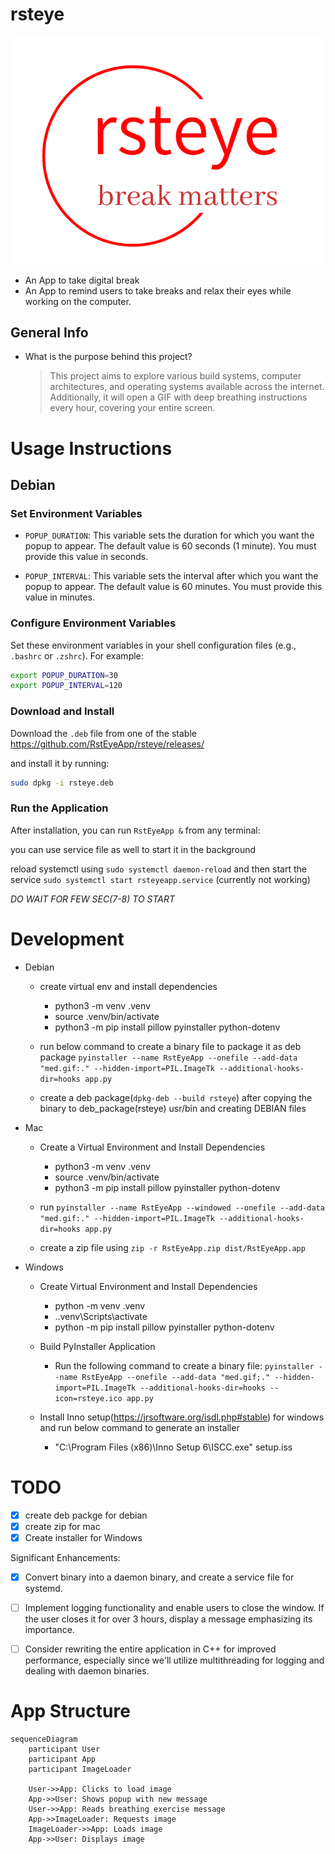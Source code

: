 # rsteye

  ![RstEyeApp](rsteye.png)

  - An App to take digital break
  - An App to remind users to take breaks and relax their eyes while working on the computer.

## General Info 

  - What is the purpose behind this project?
    
    > This project aims to explore various build systems, computer architectures, and operating systems available across the internet. Additionally, it will open a GIF with deep breathing instructions every hour, covering your entire screen.


# Usage Instructions

## Debian

### Set Environment Variables

  - `POPUP_DURATION`: This variable sets the duration for which you want the popup to appear. The default value is 60 seconds (1 minute). You must provide this value in seconds.

  - `POPUP_INTERVAL`: This variable sets the interval after which you want the popup to appear. The default value is 60 minutes. You must provide this value in minutes.

### Configure Environment Variables

  Set these environment variables in your shell configuration files (e.g., `.bashrc` or `.zshrc`). For example:

  ```sh
  export POPUP_DURATION=30
  export POPUP_INTERVAL=120
  ```

### Download and Install

  Download the `.deb` file from one of the stable https://github.com/RstEyeApp/rsteye/releases/ 
  
  and install it by running:

  ```sh
  sudo dpkg -i rsteye.deb
  ```

### Run the Application

  After installation, you can run `RstEyeApp &` from any terminal:
  
  you can use service file as well to start it in the background 

  reload systemctl using `sudo systemctl daemon-reload` and then start the service `sudo systemctl start rsteyeapp.service` (currently not working)

  *DO WAIT FOR FEW SEC(7-8) TO START*


# Development 

  - Debian 

    - create virtual env and install dependencies 
      - python3 -m venv .venv
      - source .venv/bin/activate
      - python3 -m pip install pillow pyinstaller python-dotenv

    - run below command to create a binary file to package it as deb package 
      `pyinstaller --name RstEyeApp --onefile --add-data "med.gif:." --hidden-import=PIL.ImageTk --additional-hooks-dir=hooks app.py`    
    
    - create a deb package(`dpkg-deb --build rsteye`) after copying the binary to deb_package(rsteye) usr/bin and creating DEBIAN files  

  - Mac

     - Create a Virtual Environment and Install Dependencies
       - python3 -m venv .venv
       - source .venv/bin/activate
       - python3 -m pip install pillow pyinstaller python-dotenv
  
     - run
       `pyinstaller --name RstEyeApp --windowed --onefile --add-data "med.gif:." --hidden-import=PIL.ImageTk --additional-hooks-dir=hooks app.py` 
     
     - create a zip file using `zip -r RstEyeApp.zip dist/RstEyeApp.app`


  - Windows

    - Create Virtual Environment and Install Dependencies
      - python -m venv .venv
      - .\.venv\Scripts\activate
      - python -m pip install pillow pyinstaller python-dotenv

    - Build PyInstaller Application

      - Run the following command to create a binary file:
        `pyinstaller --name RstEyeApp --onefile --add-data "med.gif;." --hidden-import=PIL.ImageTk --additional-hooks-dir=hooks --icon=rsteye.ico app.py`

    - Install Inno setup(https://jrsoftware.org/isdl.php#stable) for windows and run below command to generate an installer 
      - "C:\Program Files (x86)\Inno Setup 6\ISCC.exe" setup.iss
 


# TODO

 - [X] create deb packge for debian  
 - [X] create zip for mac 
 - [X] Create installer for Windows 

  Significant Enhancements:

 - [X] Convert binary into a daemon binary, and create a service file for systemd.
 - [ ] Implement logging functionality and enable users to close the window. If the user closes it for over 3 hours, display a message emphasizing its  importance.
 - [ ] Consider rewriting the entire application in C++ for improved performance, especially since we'll utilize multithreading for logging and dealing with daemon binaries.


# App Structure 

```mermaid
sequenceDiagram
    participant User
    participant App
    participant ImageLoader

    User->>App: Clicks to load image
    App->>User: Shows popup with new message
    User->>App: Reads breathing exercise message
    App->>ImageLoader: Requests image
    ImageLoader->>App: Loads image
    App->>User: Displays image
